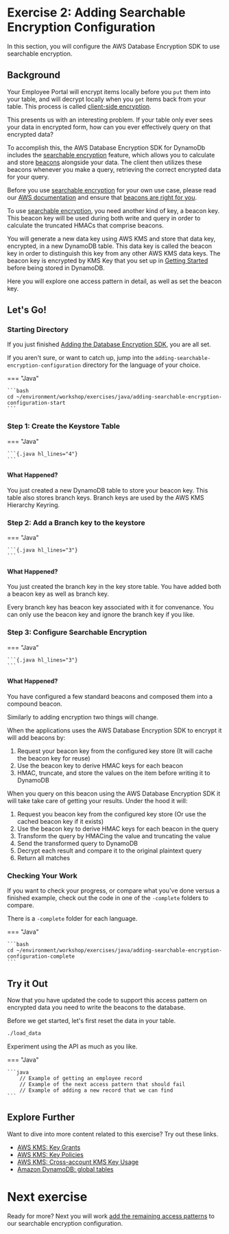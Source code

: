 # Exercise 2: Adding Searchable Encryption Configuration

In this section, you will configure the AWS Database Encryption SDK to use searchable encryption.

## Background

Your Employee Portal will encrypt items locally before you `put` them
into your table,
and will decrypt locally when you `get` items back from your table.
This process is called [client-side encryption](TODO).

This presents us with an interesting problem.
If your table only ever sees your data in encrypted form,
how can you ever effectively query on that encrypted data?

To accomplish this, the AWS Database Encryption SDK for DynamoDb
includes the [searchable encryption](TODO) feature,
which allows you to calculate and store
[beacons](TODO) alongside your data.
The client then utilizes these beacons whenever you make a query,
retrieving the correct encrypted data for your query.

Before you use [searchable encryption](TODO)
for your own use case, please read our [AWS documentation](TODO)
and ensure that [beacons are right for you](TODO).

To use [searchable encryption](TODO),
you need another kind of key, a beacon key.
This beacon key will be used during both write and query
in order to calculate the truncated HMACs that comprise beacons.

You will generate a new data key using AWS KMS
and store that data key, encrypted, in a new DynamoDB table.
This data key is called the beacon key
in order to distinguish this key from any other
AWS KMS data keys.
The beacon key is encrypted by
KMS Key that you set up in [Getting Started](./getting-started.md)
before being stored in DynamoDB.

Here you will explore one access pattern in detail,
as well as set the beacon key.

## Let's Go!

### Starting Directory

If you just finished [Adding the Database Encryption SDK](./adding-the-database-encryption-sdk.md), you are all set.

If you aren't sure, or want to catch up,
jump into the `adding-searchable-encryption-configuration` directory for the language of your choice.

=== "Java"

    ```bash 
    cd ~/environment/workshop/exercises/java/adding-searchable-encryption-configuration-start
    ```

### Step 1: Create the Keystore Table

=== "Java"

    ```{.java hl_lines="4"}
    ```

#### What Happened?

You just created a new DynamoDB table to store your beacon key.
This table also stores branch keys.
Branch keys are used by the AWS KMS Hierarchy Keyring.

### Step 2: Add a Branch key to the keystore

=== "Java"

    ```{.java hl_lines="3"}
    ```

#### What Happened?

You just created the branch key in the key store table.
You have added both a beacon key
as well as branch key.

Every branch key has beacon key associated with it for convenance.
You can only use the beacon key and ignore the branch key if you like.

### Step 3: Configure Searchable Encryption

=== "Java"

    ```{.java hl_lines="3"}
    ```

#### What Happened?

You have configured a few standard beacons
and composed them into a compound beacon.

Similarly to adding encryption two things will change.

When the applications uses the AWS Database Encryption SDK
to encrypt it will add beacons by:

1. Request your beacon key from the configured key store
(It will cache the beacon key for reuse)
1. Use the beacon key to derive HMAC keys for each beacon
1. HMAC, truncate, and store the values on the item
before writing it to DynamoDB

When you query on this beacon
using the AWS Database Encryption SDK
it will take take care of getting your results.
Under the hood it will:

1. Request you beacon key from the configured key store
(Or use the cached beacon key if it exists)
1. Use the beacon key to derive HMAC keys for each beacon in the query
1. Transform the query by HMACing the value and truncating the value
1. Send the transformed query to DynamoDB
1. Decrypt each result and compare it to the original plaintext query
1. Return all matches

### Checking Your Work

If you want to check your progress,
or compare what you've done versus a finished example, 
check out the code in one of the `-complete` folders to compare.

There is a `-complete` folder for each language.

=== "Java"

    ```bash 
    cd ~/environment/workshop/exercises/java/adding-searchable-encryption-configuration-complete
    ```

## Try it Out

Now that you have updated the code
to support this access pattern on encrypted data
you need to write the beacons to the database.

Before we get started, let's first reset the data in your table.

```bash
./load_data
```


Experiment using the API as much as you like. 


=== "Java"

    ```java
        // Example of getting an employee record
        // Example of the next access pattern that should fail 
        // Example of adding a new record that we can find
    ```

## Explore Further

Want to dive into more content related to this exercise?
Try out these links.

* <a href="https://docs.aws.amazon.com/kms/latest/developerguide/grants.html" target="_blank">AWS KMS: Key Grants</a>
* <a href="https://docs.aws.amazon.com/kms/latest/developerguide/key-policies.html" target="_blank">AWS KMS: Key Policies</a>
* <a href="https://docs.aws.amazon.com/kms/latest/developerguide/key-policy-modifying-external-accounts.html" target="_blank">AWS KMS: Cross-account KMS Key Usage</a>
* <a href="https://aws.amazon.com/dynamodb/global-tables/" target="_blank">Amazon DynamoDB: global tables</a>


# Next exercise

Ready for more?
Next you will work [add the remaining access patterns](./adding-the-remaining-access-patterns.md)
to our searchable encryption configuration.
